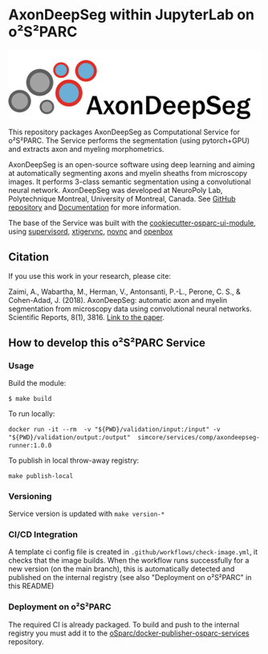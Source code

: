 # AxonDeepSeg within JupyterLab on o²S²PARC

![](https://github.com/axondeepseg/axondeepseg/blob/master/docs/source/_static/logo_ads-alpha.png?raw=true)

This repository packages AxonDeepSeg as Computational Service for o²S²PARC. The Service performs the segmentation (using pytorch+GPU) and extracts axon and myeling morphometrics.

AxonDeepSeg is an open-source software using deep learning and aiming at automatically segmenting axons and myelin sheaths from microscopy images. It performs 3-class semantic segmentation using a convolutional neural network. AxonDeepSeg was developed at NeuroPoly Lab, Polytechnique Montreal, University of Montreal, Canada. See [GitHub repository](https://github.com/axondeepseg/axondeepseg/) and [Documentation](https://axondeepseg.readthedocs.io/en/latest/index.html) for more information.

The base of the Service was built with the [cookiecutter-osparc-ui-module](https://git.speag.com/oSparc/cookiecutter-osparc-ui-module), using [supervisord](http://supervisord.org/), [xtigervnc](https://tigervnc.org/), [novnc](https://novnc.com/info.html) and [openbox](http://openbox.org/wiki/Main_Page)

## Citation

If you use this work in your research, please cite:

Zaimi, A., Wabartha, M., Herman, V., Antonsanti, P.-L., Perone, C. S., & Cohen-Adad, J. (2018). AxonDeepSeg: automatic axon and myelin segmentation from microscopy data using convolutional neural networks. Scientific Reports, 8(1), 3816. [Link to the paper](https://doi.org/10.1038/s41598-018-22181-4).

## How to develop this o²S²PARC Service

### Usage

Build the module:
```console
$ make build
```
To run locally:
```console
docker run -it --rm  -v "${PWD}/validation/input:/input" -v "${PWD}/validation/output:/output"  simcore/services/comp/axondeepseg-runner:1.0.0
```
To publish in local throw-away registry:
```console
make publish-local
```
### Versioning
Service version is updated with ``make version-*``

### CI/CD Integration 
A template ci config file is created in ```.github/workflows/check-image.yml```, it checks that the image builds. When the workflow runs successfully for a new version (on the main branch), this is automatically detected and published on the internal registry (see also "Deployment on o²S²PARC" in this README)

### Deployment on o²S²PARC

The required CI is already packaged.
To build and push to the internal registry you must add it to the [oSparc/docker-publisher-osparc-services](https://git.speag.com/oSparc/docker-publisher-osparc-services) repository.
